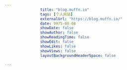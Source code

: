 ---
                title: "blog.muffn.io"
                tags: [个人网站]
                externalUrl: "https://blog.muffn.io/"
                date: 9975-08-08
                showDate: false
                showAuthor: false
                showReadingTime: false
                showEdit: false
                showLikes: false
                showViews: false
                layoutBackgroundHeaderSpace: false
                ---


